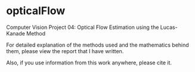 # opticalFlow
Computer Vision Project 04: Optical Flow Estimation using the Lucas-Kanade Method

For detailed explanation of the methods used and the mathematics behind them, please view the report that I have written.

Also, if you use information from this work anywhere, please cite it.
